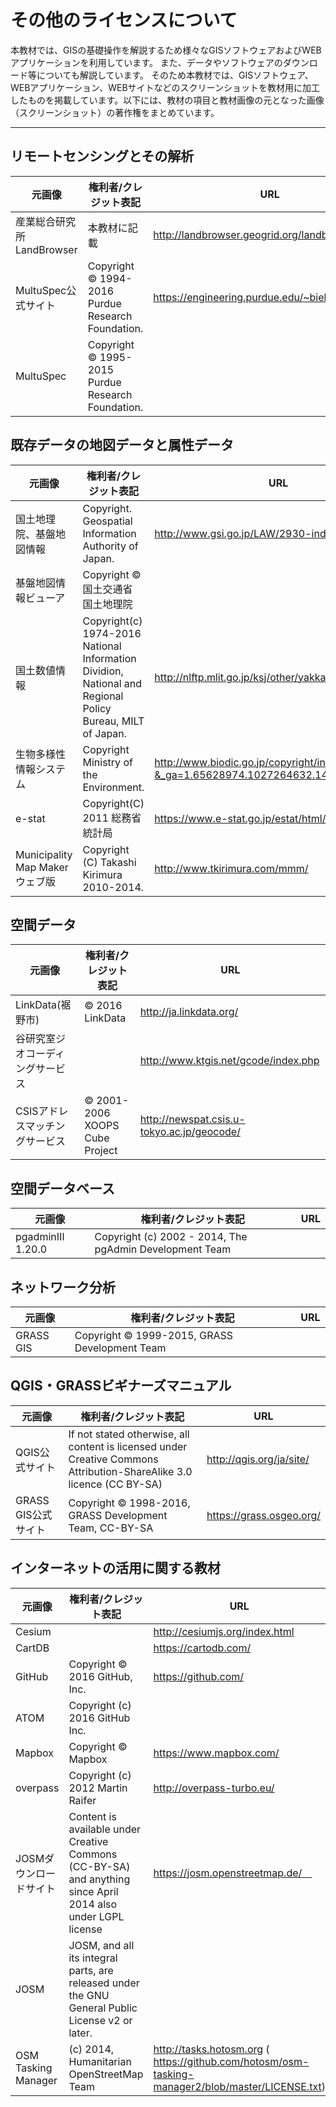 # その他のライセンスについて
本教材では、GISの基礎操作を解説するため様々なGISソフトウェアおよびWEBアプリケーションを利用しています。
また、データやソフトウェアのダウンロード等についても解説しています。
そのため本教材では、GISソフトウェア、WEBアプリケーション、WEBサイトなどのスクリーンショットを教材用に加工したものを掲載しています。以下には、教材の項目と教材画像の元となった画像（スクリーンショット）の著作権をまとめています。

---------
## リモートセンシングとその解析

|元画像|権利者/クレジット表記|URL|
|---|---|---|
|産業総合研究所 LandBrowser|本教材に記載|http://landbrowser.geogrid.org/landbrowser/
|MultuSpec公式サイト|Copyright © 1994-2016 Purdue Research Foundation.|https://engineering.purdue.edu/~biehl/MultiSpec/ |
|MultuSpec|Copyright © 1995-2015 Purdue Research Foundation.|　　|

## 既存データの地図データと属性データ
|元画像|権利者/クレジット表記|URL|
|---|---|---|
|国土地理院、基盤地図情報|Copyright. Geospatial Information Authority of Japan.|http://www.gsi.go.jp/LAW/2930-index.html |
|基盤地図情報ビューア|Copyright ©　国土交通省　国土地理院|　　|
|国土数値情報|Copyright(c) 1974-2016 National Information Dividion, National and Regional Policy Bureau, MILT of Japan.|http://nlftp.mlit.go.jp/ksj/other/yakkan.html |
|生物多様性情報システム|Copyright Ministry of the Environment.|http://www.biodic.go.jp/copyright/index.html?&_ga=1.65628974.1027264632.1458710772#link |
|e-stat|Copyright(C) 2011 総務省 統計局|https://www.e-stat.go.jp/estat/html/spec.html |
|Municipality Map Maker ウェブ版|Copyright (C) Takashi Kirimura 2010-2014.|http://www.tkirimura.com/mmm/ |

## 空間データ
|元画像|権利者/クレジット表記|URL|
|---|---|---|
|LinkData(裾野市)|© 2016 LinkData|http://ja.linkdata.org/ |
|谷研究室ジオコーディングサービス|  |http://www.ktgis.net/gcode/index.php |
|CSISアドレスマッチングサービス|© 2001-2006 XOOPS Cube Project|http://newspat.csis.u-tokyo.ac.jp/geocode/ |

## 空間データベース
|元画像|権利者/クレジット表記|URL|
|---|---|---|
|pgadminⅢ 1.20.0|Copyright (c) 2002 - 2014, The pgAdmin Development Team|　|

## ネットワーク分析
|元画像|権利者/クレジット表記|URL|
|---|---|---|
|GRASS GIS|Copyright © 1999-2015, GRASS Development Team|　　|

## QGIS・GRASSビギナーズマニュアル
|元画像|権利者/クレジット表記|URL|
|---|---|---|
|QGIS公式サイト|If not stated otherwise, all content is licensed under Creative Commons Attribution-ShareAlike 3.0 licence (CC BY-SA)|http://qgis.org/ja/site/ |
|GRASS GIS公式サイト|Copyright © 1998-2016, GRASS Development Team, CC-BY-SA|https://grass.osgeo.org/ |


##  インターネットの活用に関する教材
|元画像|権利者/クレジット表記|URL|
|---|---|---|
|Cesium| |http://cesiumjs.org/index.html |
|CartDB| |https://cartodb.com/ |
|GitHub|Copyright © 2016 GitHub, Inc.|https://github.com/ |
|ATOM|Copyright (c) 2016 GitHub Inc.| |
|Mapbox|Copyright © Mapbox | https://www.mapbox.com/ |
|overpass|Copyright (c) 2012 Martin Raifer|http://overpass-turbo.eu/ |
|JOSMダウンロードサイト|Content is available under Creative Commons (CC-BY-SA) and anything since April 2014 also under LGPL license|https://josm.openstreetmap.de/　|
|JOSM|JOSM, and all its integral parts, are released under the GNU General Public License v2 or later.|  |
|OSM Tasking Manager|(c) 2014, Humanitarian OpenStreetMap Team|http://tasks.hotosm.org ( https://github.com/hotosm/osm-tasking-manager2/blob/master/LICENSE.txt) |
